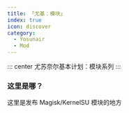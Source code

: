 ```yaml
---
title: 「尤基：模块」
index: true
icon: discover
category:
  - Yosunair
  - Mod
---
```


::: center
尤苏奈尔基本计划：模块系列
:::

### 这里是哪？

这里是发布 Magisk/KernelSU 模块的地方